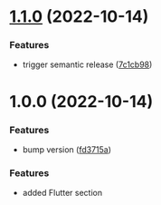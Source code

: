 # [1.1.0](https://github.com/merikan/spaceship-flutter-lab/compare/v1.0.0...v1.1.0) (2022-10-14)


### Features

* trigger semantic release ([7c1cb98](https://github.com/merikan/spaceship-flutter-lab/commit/7c1cb987a536aaab3cf53285ccfd138fddc6e06c))

# 1.0.0 (2022-10-14)


### Features

* bump version ([fd3715a](https://github.com/merikan/spaceship-flutter-lab/commit/fd3715a7a4a036646016bc04a1a9c8f2d527058a))

### Features

* added Flutter section
